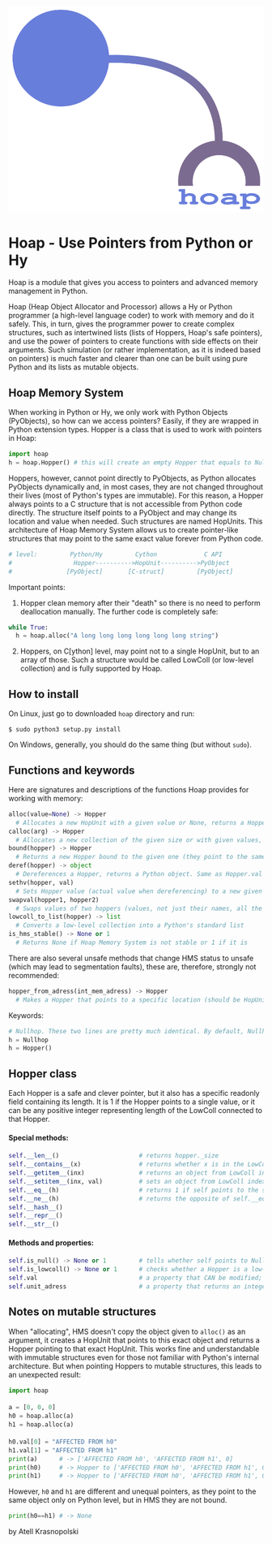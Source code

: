 ![logo](https://github.com/gojakuch/hoap/blob/main/logo.png)

# Hoap - Use Pointers from Python or Hy
Hoap is a module that gives you access to pointers and advanced memory management in Python.

Hoap (Heap Object Allocator and Processor) allows a Hy or Python programmer (a high-level language coder) to work with memory and do it safely. This, in turn, gives the programmer power to create complex structures, such as intertwined lists (lists of Hoppers, Hoap's safe pointers), and use the power of pointers to create functions with side effects on their arguments. Such simulation (or rather implementation, as it is indeed based on pointers) is much faster and clearer than one can be built using pure Python and its lists as mutable objects.

## Hoap Memory System
When working in Python or Hy, we only work with Python Objects (PyObjects), so how can we access pointers? Easily, if they are wrapped in Python extension types. Hopper is a class that is used to work with pointers in Hoap:
```python
import hoap
h = hoap.Hopper() # this will create an empty Hopper that equals to Nullhop
```
Hoppers, however, cannot point directly to PyObjects, as Python allocates PyObjects dynamically and, in most cases, they are not changed throughout their lives (most of Python's types are immutable). For this reason, a Hopper always points to a C structure that is not accessible from Python code directly. The structure itself points to a PyObject and may change its location and value when needed. Such structures are named HopUnits. This architecture of Hoap Memory System allows us to create pointer-like structures that may point to the same exact value forever from Python code.
```python
# level:         Python/Hy         Cython             C API
#                 Hopper---------->HopUnit---------->PyObject
#               [PyObject]       [C-struct]         [PyObject]
```
Important points:
1) Hopper clean memory after their "death" so there is no need to perform deallocation manually. The further code is completely safe:
```python
while True:
  h = hoap.alloc("A long long long long long long string")
```
2) Hoppers, on C[ython] level, may point not to a single HopUnit, but to an array of those. Such a structure would be called LowColl (or low-level collection) and is fully supported by Hoap.

## How to install
On Linux, just go to downloaded `hoap` directory and run:
```
$ sudo python3 setup.py install
```
On Windows, generally, you should do the same thing (but without `sudo`).

## Functions and keywords
Here are signatures and descriptions of the functions Hoap provides for working with memory:
```python
alloc(value=None) -> Hopper
  # Allocates a new HopUnit with a given value or None, returns a Hopper to it
calloc(arg) -> Hopper
  # Allocates a new collection of the given size or with given values, returns a Hopper to it
bound(hopper) -> Hopper
  # Returns a new Hopper bound to the given one (they point to the same value, changing one would impact another)
deref(hopper) -> object
  # Dereferences a Hopper, returns a Python object. Same as Hopper.val
sethv(hopper, val)
  # Sets Hopper value (actual value when dereferencing) to a new given one
swapval(hopper1, hopper2)
  # Swaps values of two hoppers (values, not just their names, all the pointers bound to these are affected)
lowcoll_to_list(hopper) -> list
  # Converts a low-level collection into a Python's standard list
is_hms_stable() -> None or 1
  # Returns None if Hoap Memory System is not stable or 1 if it is
```
There are also several unsafe methods that change HMS status to unsafe (which may lead to segmentation faults), these are, therefore, strongly not recommended:
```python
hopper_from_adress(int_mem_adress) -> Hopper
  # Makes a Hopper that points to a specific location (should be HopUnit*) given as an integer. Sets HMS status to unstable
```
Keywords:
```python
# Nullhop. These two lines are pretty much identical. By default, Nullhop updates its value regularly, but do not assign anything to it or change its value, as it may cause some errors.
h = Nullhop
h = Hopper()
```
## Hopper class
Each Hopper is a safe and clever pointer, but it also has a specific readonly field containing its length. It is 1 if the Hopper points to a single value, or it can be any positive integer representing length of the LowColl connected to that Hopper.
#### Special methods:
```python
self.__len__()                      # returns hopper._size
self.__contains__(x)                # returns whether x is in the LowColl
self.__getitem__(inx)               # returns an object from LowColl indexed with inx
self.__setitem__(inx, val)          # sets an object from LowColl indexed with inx
self.__eq__(h)                      # returns 1 if self points to the same location as h. Otherwise, returns None
self.__ne__(h)                      # returns the opposite of self.__eq__(h)
self.__hash__()
self.__repr__()
self.__str__()
```
#### Methods and properties:
```python
self.is_null() -> None or 1         # tells whether self points to Nullhop or not
self.is_lowcoll() -> None or 1      # checks whether a Hopper is a low-level collection or not
self.val                            # a property that CAN be modified; dereferences a Hopper is same as self.__getitem__(0)
self.unit_adress                    # a property that returns an integer adress of what a Hopper points to
```

## Notes on mutable structures
When "allocating", HMS doesn't copy the object given to `alloc()` as an argument, it creates a HopUnit that points to this exact object and returns a Hopper pointing to that exact HopUnit. This works fine and understandable with immutable structures even for those not familiar with Python's internal architecture. But when pointing Hoppers to mutable structures, this leads to an unexpected result:
```python
import hoap

a = [0, 0, 0]
h0 = hoap.alloc(a)
h1 = hoap.alloc(a)

h0.val[0] = "AFFECTED FROM h0"
h1.val[1] = "AFFECTED FROM h1"
print(a)      # -> ['AFFECTED FROM h0', 'AFFECTED FROM h1', 0]
print(h0)     # -> Hopper to ['AFFECTED FROM h0', 'AFFECTED FROM h1', 0]
print(h1)     # -> Hopper to ['AFFECTED FROM h0', 'AFFECTED FROM h1', 0]
```
However, `h0` and `h1` are different and unequal pointers, as they point to the same object only on Python level, but in HMS they are not bound.
```python
print(h0==h1) # -> None
```








by Atell Krasnopolski

